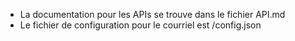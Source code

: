 - La documentation pour les APIs se trouve dans le fichier API.md
- Le fichier de configuration pour le courriel est /config.json